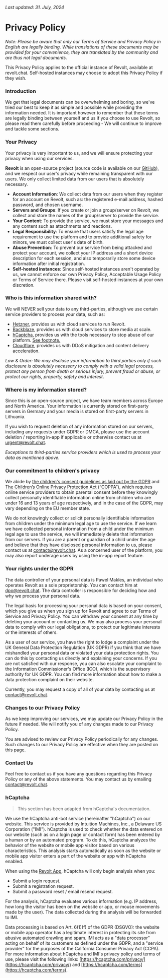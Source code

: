 _Last updated: 31. July, 2024_

<!-- _Effective: 31. July, 2024_ -->

# Privacy Policy

_Note: Please be aware that only our Terms of Service and Privacy Policy in English are legally binding. While translations of these documents may be provided for your convenience, they are translated by the community and are thus not legal documents._

This Privacy Policy applies to the official instance of Revolt, available at revolt.chat. Self-hosted instances may choose to adopt this Privacy Policy if they wish.

### Introduction

We get that legal documents can be overwhelming and boring, so we've tried our best to keep it as simple and possible while providing the information needed. It is important however to remember that these terms are legally binding between yourself and us if you choose to use Revolt, so please read them carefully before proceeding - We will continue to improve and tackle some sections.

### Your Privacy

Your privacy is very important to us, and we will ensure protecting your privacy when using our services.

**Revolt** is an open-source project (source code is available on our [GitHub](https://github.com/revoltchat)), and we respect our user's privacy while remaining transparent with our users. We only collect limited data from our users that is absolutely necessary.

- **Account Information**: We collect data from our users when they register for an account on Revolt, such as: the registered e-mail address, hashed password, and chosen username.
- **Servers and Groups**: If you create or join a group/server on Revolt, we collect and store the names of the group/server to provide the service.
- **Your Content**: To provide the service, we must store your messages and any content such as attachments and reactions.
- **Legal Responsibility**: To ensure that users satisfy the legal age requirement to use the platform and to provide additional safety for minors, we must collect user's date of birth.
- **Abuse Prevention**: To prevent our service from being attacked and protect your account, we collect your IP address and a short device description for each session, and also temporarily store some device information after initial registration.
- **Self-hosted instances**: Since self-hosted instances aren't operated by us, we cannot enforce our own Privacy Policy, Acceptable Usage Policy or Terms of Service there. Please visit self-hosted instances at your own discretion.

### Who is this information shared with?

We will NEVER sell your data to any third-parties, although we use certain service providers to process your data, such as:

- [Hetzner](https://hetzner.com), provides us with cloud services to run Revolt.
- [Backblaze](https://backblaze.com), provides us with cloud services to store media at scale.
- [hCaptcha](https://hcaptcha.com), provides us with the tools necessary to stop abuse of our platform. [See footnote.](#hcaptcha)
- [Cloudflare](https://cloudflare.com), provides us with DDoS mitigation and content delivery acceleration.

_Law & Order: We may disclose your information to third parties only if such disclosure is absolutely necessary to comply with a valid legal process, protect any person from death or serious injury, prevent fraud or abuse, or protect our rights, property, safety and interest_.

### Where is my information stored?

Since this is an open-source project, we have team members across Europe and North America. Your information is currently stored on first-party servers in Germany and your media is stored on first-party servers in Lithuania.

If you wish to request deletion of any information stored on our servers, including any requests under GDPR or DMCA, please use the account deletion / reporting in-app if applicable or otherwise contact us at [urgent@revolt.chat](mailto:urgent@revolt.chat).

_Exceptions to third-parties service providers which is used to process your data as mentioned above._

### Our commitment to children's privacy

We abide by [the children's consent guidelines as laid out by the GDPR](https://gdpr-info.eu/art-8-gdpr/) and [The Children’s Online Privacy Protection Act (“COPPA”)](https://www.ftc.gov/enforcement/rules/rulemaking-regulatory-reform-proceedings/childrens-online-privacy-protection-rule), which requires online service providers to obtain parental consent before they knowingly collect personally identifiable information online from children who are under 16 and 13 years of age respectively, and in the case of the GDPR, may vary depending on the EU member state.

We do not knowingly collect or solicit personally identifiable information from children under the minimum legal age to use the service. If we learn we have collected personal information from a child under the minimum legal age to use the service, we will immediately delete that information from our servers. If you are a parent or guardian of a child under the age and believe that they have disclosed personal information to us, please contact us at [contact@revolt.chat](mailto:contact@revolt.chat). As a concerned user of the platform, you may also report underage users by using the in-app report feature.

### Your rights under the GDPR

The data controller of your personal data is Pawel Makles, an individual who operates Revolt as a sole proprietorship. You can contact him at [dpo@revolt.chat](mailto:dpo@revolt.chat). The data controller is responsible for deciding how and why we process your personal data.

The legal basis for processing your personal data is based on your consent, which you give us when you sign up for Revolt and agree to our Terms of Service and Privacy Policy. You can withdraw your consent at any time by deleting your account or contacting us. We may also process your personal data to comply with our legal obligations, to protect our legitimate interests or the interests of others.

As a user of our service, you have the right to lodge a complaint under the UK General Data Protection Regulation (UK GDPR) if you think that we have mishandled your personal data or violated your data protection rights. You can do this by contacting us directly and explaining your concerns. If you are not satisfied with our response, you can also escalate your complaint to the Information Commissioner's Office (ICO), which is the supervisory authority for UK GDPR. You can find more information about how to make a data protection complaint on their website.

Currently, you may request a copy of all of your data by contacting us at [contact@revolt.chat](mailto:contact@revolt.chat).

### Changes to our Privacy Policy

As we keep improving our services, we may update our Privacy Policy in the future if needed. We will notify you of any changes made to our Privacy Policy.

You are advised to review our Privacy Policy periodically for any changes. Such changes to our Privacy Policy are effective when they are posted on this page.

### Contact Us

Feel free to contact us if you have any questions regarding this Privacy Policy or any of the above statements. You may contact us by emailing [contact@revolt.chat](mailto:contact@revolt.chat).

### hCaptcha

> This section has been adapted from hCaptcha's documentation.

We use the hCaptcha anti-bot service (hereinafter "hCaptcha") on our website. This service is provided by Intuition Machines, Inc., a Delaware US Corporation ("IMI"). hCaptcha is used to check whether the data entered on our website (such as on a login page or contact form) has been entered by a human or by an automated program. To do this, hCaptcha analyzes the behavior of the website or mobile app visitor based on various characteristics. This analysis starts automatically as soon as the website or mobile app visitor enters a part of the website or app with hCaptcha enabled.

When using the [Revolt App](https://app.revolt.chat), hCaptcha will only begin analysis when you:

- Submit a login request.
- Submit a registration request.
- Submit a password reset / email resend request.

For the analysis, hCaptcha evaluates various information (e.g. IP address, how long the visitor has been on the website or app, or mouse movements made by the user). The data collected during the analysis will be forwarded to IMI.

Data processing is based on Art. 6(1)(f) of the GDPR (DSGVO): the website or mobile app operator has a legitimate interest in protecting its site from abusive automated crawling and spam. IMI acts as a "data processor" acting on behalf of its customers as defined under the GDPR, and a "service provider" for the purposes of the California Consumer Privacy Act (CCPA). For more information about hCaptcha and IMI's privacy policy and terms of use, please visit the following links: [https://hcaptcha.com/privacy/](https://hcaptcha.com/privacy/) and [https://hcaptcha.com/terms](https://hcaptcha.com/terms).
